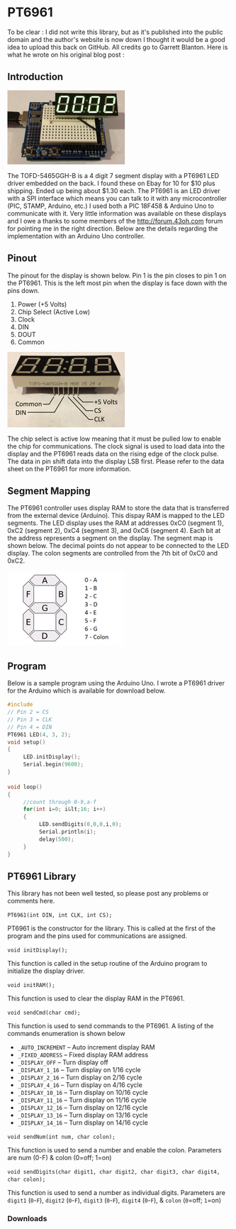 # PT6961

To be clear : I did not write this library, but as it's published into the public domain and the author's website is now down I thought it would be a good idea to upload this back on GitHub. All credits go to   Garrett Blanton. Here is what he wrote on his original blog post :

## Introduction

![4 Digit Display](assets/img/ST6961_4_Digit_Display-265x167.jpg)

The TOFD-5465GGH-B is a 4 digit 7 segment display with a PT6961 LED driver embedded on the back.
I found these on Ebay for 10 for $10 plus shipping.
Ended up being about $1.30 each.
The PT6961 is an LED driver with a SPI interface which means you can talk to it with any microcontroller (PIC, STAMP, Arduino, etc.)
I used both a PIC 18F458 & Arduino Uno to communicate with it.
Very little information was available on these displays and I owe a thanks to some members of the http://forum.43oh.com forum for pointing me in the right direction.
Below are the details regarding the implementation with an Arduino Uno controller.

## Pinout

The pinout for the display is shown below.
Pin 1 is the pin closes to pin 1 on the PT6961.
This is the left most pin when the display is face down with the pins down.

1. Power (+5 Volts)
2. Chip Select (Active Low)
3. Clock
4. DIN
5. DOUT
6. Common

![4 Digit Overview](assets/img/LED_4_Digit_Overview-265x170.jpg)

The chip select is active low meaning that it must be pulled low to enable the chip for communications.
The clock signal is used to load data into the display and the PT6961 reads data on the rising edge of the clock pulse.
The data in pin shift data into the display LSB first.
Please refer to the data sheet on the PT6961 for more information.

## Segment Mapping

The PT6961 controller uses display RAM to store the data that is transferred from the external device (Arduino).
This dispay RAM is mapped to the LED segments.
The LED display uses the RAM at addresses 0xC0 (segment 1), 0xC2 (segment 2), 0xC4 (segment 3), and 0xC6 (segment 4).
Each bit at the address represents a segment on the display.
The segment map is shown below.
The decimal points do not appear to be connected to the LED display.
The colon segments are controlled from the 7th bit of 0xC0 and 0xC2.

![7 Segment Display Map](assets/img/7_segment_display_map-265x170.png)

## Program

Below is a sample program using the Arduino Uno.
I wrote a PT6961 driver for the Arduino which is available for download below.

```cpp
#include
// Pin 2 = CS
// Pin 3 = CLK
// Pin 4 = DIN
PT6961 LED(4, 3, 2);
void setup()
{
     LED.initDisplay();
     Serial.begin(9600);
}

void loop()
{
     //count through 0-9,a-f
     for(int i=0; i&lt;16; i++)
     {
          LED.sendDigits(0,0,0,i,0);
          Serial.println(i);
          delay(500);
     }
}
```

## PT6961 Library

This library has not been well tested, so please post any problems or comments here.

`PT6961(int DIN, int CLK, int CS);`

PT6961 is the constructor for the library.
This is called at the first of the program and the pins used for communications are assigned.

`void initDisplay();`

This function is called in the setup routine of the Arduino program to initialize the display driver.

`void initRAM();`

This function is used to clear the display RAM in the PT6961.

`void sendCmd(char cmd);`

This function is used to send commands to the PT6961.
A listing of the commands enumeration is shown below

* `_AUTO_INCREMENT` – Auto increment display RAM
* `_FIXED_ADDRESS` – Fixed display RAM address
* `_DISPLAY_OFF` – Turn display off
* `_DISPLAY_1_16` – Turn display on 1/16 cycle
* `_DISPLAY_2_16` – Turn display on 2/16 cycle
* `_DISPLAY_4_16` – Turn display on 4/16 cycle
* `_DISPLAY_10_16` – Turn display on 10/16 cycle
* `_DISPLAY_11_16` – Turn display on 11/16 cycle
* `_DISPLAY_12_16` – Turn display on 12/16 cycle
* `_DISPLAY_13_16` – Turn display on 13/16 cycle
* `_DISPLAY_14_16` – Turn display on 14/16 cycle

`void sendNum(int num, char colon);`

 This function is used to send a number and enable the colon.
 Parameters are num (0-F) & colon (0=off; 1=on)

`void sendDigits(char digit1, char digit2, char digit3, char digit4, char colon);`

This function is used to send a number as individual digits.
Parameters are `digit1` (`0`-`F`), `digit2` (`0`-`F`), `digit3` (`0`-`F`), `digit4` (`0`-`F`), & `colon` (`0`=off; `1`=on)

### Downloads

